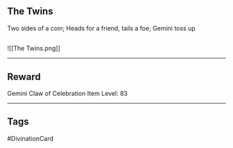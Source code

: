 ## The Twins
Two sides of a coin;
Heads for a friend,
tails a foe;
Gemini toss up
## 
![[The Twins.png]]

---
## Reward
Gemini Claw of Celebration
Item Level: 83

---
## Tags
#DivinationCard